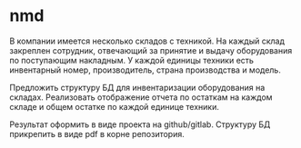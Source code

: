 # nmd

В компании имеется несколько складов с техникой. На каждый склад закреплен сотрудник, отвечающий за принятие и выдачу оборудования по поступающим накладным.
У каждой единицы техники есть инвентарный номер, производитель, страна производства и модель.

Предложить структуру БД для инвентаризации оборудования на складах. Реализовать отображение отчета по остаткам на каждом складе и общем остатке по каждой единице техники.

Результат оформить в виде проекта на github/gitlab. Структуру БД прикрепить в виде pdf в корне репозитория.